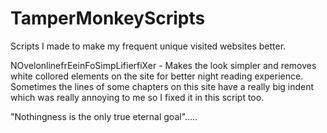 # TamperMonkeyScripts
Scripts I made to make my frequent unique visited websites better.

NOvelonlinefrEeinFoSimpLifierfiXer - Makes the look simpler and removes white collored elements on the site for better night reading experience. Sometimes the lines of some chapters on this site have a really big indent which was really annoying to me so I fixed it in this script too. 

"Nothingness is the only true eternal goal".....